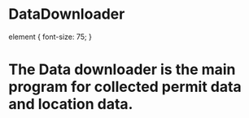 # DataDownloader

element {
  font-size: 75;
}
# The Data downloader is the main program for collected permit data and location data.
